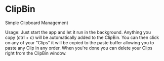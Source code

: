 # ClipBin
Simple Clipboard Management

Usage:
Just start the app and let it run in the background.  Anything you copy (ctrl + c) will be automatically added to the ClipBin.  You can then click on any of your "Clips" it will be copied to the paste buffer allowing you to paste any Clip in any order.  When you're done you can delete your Clips right from the ClipBin window.
